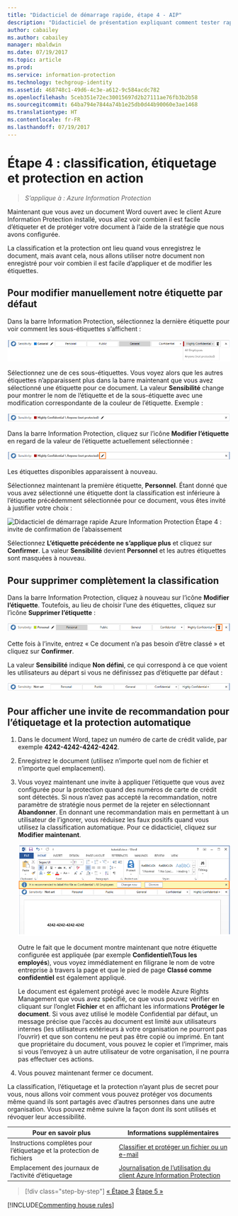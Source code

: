 ```yaml
---
title: "Didacticiel de démarrage rapide, étape 4 - AIP"
description: "Didacticiel de présentation expliquant comment tester rapidement Azure Information Protection, étape 4 : étiquetage et protection en action."
author: cabailey
ms.author: cabailey
manager: mbaldwin
ms.date: 07/19/2017
ms.topic: article
ms.prod: 
ms.service: information-protection
ms.technology: techgroup-identity
ms.assetid: 468748c1-49d6-4c3e-a612-9c584acdc782
ms.openlocfilehash: 5ceb351e72ec30015697d2b27111ae76fb3b2b58
ms.sourcegitcommit: 64ba794e7844a74b1e25db0d44b90060e3ae1468
ms.translationtype: HT
ms.contentlocale: fr-FR
ms.lasthandoff: 07/19/2017
---
```

# <a name="step-4-see-classification-labeling-and-protection-in-action"></a>Étape 4 : classification, étiquetage et protection en action 

>*S’applique à : Azure Information Protection*

Maintenant que vous avez un document Word ouvert avec le client Azure Information Protection installé, vous allez voir combien il est facile d’étiqueter et de protéger votre document à l’aide de la stratégie que nous avons configurée.

La classification et la protection ont lieu quand vous enregistrez le document, mais avant cela, nous allons utiliser notre document non enregistré pour voir combien il est facile d’appliquer et de modifier les étiquettes.

## <a name="to-manually-change-our-default-label"></a>Pour modifier manuellement notre étiquette par défaut

Dans la barre Information Protection, sélectionnez la dernière étiquette pour voir comment les sous-étiquettes s’affichent :

![Didacticiel de démarrage rapide Azure Information Protection, étape 4 : choisir une sous-étiquette](../media/info-protect-sub-labelsv2.png)

Sélectionnez une de ces sous-étiquettes. Vous voyez alors que les autres étiquettes n’apparaissent plus dans la barre maintenant que vous avez sélectionné une étiquette pour ce document. La valeur **Sensibilité** change pour montrer le nom de l’étiquette et de la sous-étiquette avec une modification correspondante de la couleur de l’étiquette. Exemple :

![Étape 4 du didacticiel de démarrage rapide Azure Information Protection - Sous-étiquette sélectionnée](../media/info-protect-sub-label-selectedv2.png)

Dans la barre Information Protection, cliquez sur l’icône **Modifier l’étiquette** en regard de la valeur de l’étiquette actuellement sélectionnée :

![Didacticiel de démarrage rapide Azure Information Protection, étape 4 : icône Modifier l’étiquette](../media/info-protect-edit-label-selectedv2.png)

Les étiquettes disponibles apparaissent à nouveau.

Sélectionnez maintenant la première étiquette, **Personnel**. Étant donné que vous avez sélectionné une étiquette dont la classification est inférieure à l’étiquette précédemment sélectionnée pour ce document, vous êtes invité à justifier votre choix :

![Didacticiel de démarrage rapide Azure Information Protection Étape 4 : invite de confirmation de l’abaissement](../media/info-protect-lower-justification.png)

Sélectionnez **L’étiquette précédente ne s’applique plus** et cliquez sur **Confirmer**. La valeur **Sensibilité** devient **Personnel** et les autres étiquettes sont masquées à nouveau.

## <a name="to-remove-the-classification-completely"></a>Pour supprimer complètement la classification

Dans la barre Information Protection, cliquez à nouveau sur l’icône **Modifier l’étiquette**. Toutefois, au lieu de choisir l’une des étiquettes, cliquez sur l’icône **Supprimer l’étiquette** :

![Didacticiel de démarrage rapide Azure Information Protection, étape 4 : icône Supprimer](../media/delete-icon-from-personalv2.png)

Cette fois à l’invite, entrez « Ce document n’a pas besoin d’être classé » et cliquez sur **Confirmer**.  

La valeur **Sensibilité** indique **Non défini**, ce qui correspond à ce que voient les utilisateurs au départ si vous ne définissez pas d’étiquette par défaut :

![Didacticiel de démarrage rapide Azure Information Protection Étape 4 : supprimer la classification](../media/sensitivity-not-setv2.png)


## <a name="to-see-a-recommendation-prompt-for-labeling-and-automatic-protection"></a>Pour afficher une invite de recommandation pour l’étiquetage et la protection automatique

1. Dans le document Word, tapez un numéro de carte de crédit valide, par exemple **4242-4242-4242-4242**. 

2. Enregistrez le document (utilisez n’importe quel nom de fichier et n’importe quel emplacement). 

3. Vous voyez maintenant une invite à appliquer l’étiquette que vous avez configurée pour la protection quand des numéros de carte de crédit sont détectés. Si nous n’avez pas accepté la recommandation, notre paramètre de stratégie nous permet de la rejeter en sélectionnant **Abandonner**. En donnant une recommandation mais en permettant à un utilisateur de l’ignorer, vous réduisez les faux positifs quand vous utilisez la classification automatique. Pour ce didacticiel, cliquez sur **Modifier maintenant**.

    ![Didacticiel de démarrage rapide Azure Information Protection Étape 4 : invite de recommandation](../media/change-nowv2.png)

    Outre le fait que le document montre maintenant que notre étiquette configurée est appliquée (par exemple **Confidentiel\Tous les employés**), vous voyez immédiatement en filigrane le nom de votre entreprise à travers la page et que le pied de page **Classé comme confidentiel** est également appliqué. 

    Le document est également protégé avec le modèle Azure Rights Management que vous avez spécifié, ce que vous pouvez vérifier en cliquant sur l’onglet **Fichier** et en affichant les informations **Protéger le document**. Si vous avez utilisé le modèle Confidential par défaut, un message précise que l’accès au document est limité aux utilisateurs internes (les utilisateurs extérieurs à votre organisation ne pourront pas l’ouvrir) et que son contenu ne peut pas être copié ou imprimé. En tant que propriétaire du document, vous pouvez le copier et l’imprimer, mais si vous l’envoyez à un autre utilisateur de votre organisation, il ne pourra pas effectuer ces actions.

4. Vous pouvez maintenant fermer ce document.

La classification, l’étiquetage et la protection n’ayant plus de secret pour vous, nous allons voir comment vous pouvez protéger vos documents même quand ils sont partagés avec d’autres personnes dans une autre organisation. Vous pouvez même suivre la façon dont ils sont utilisés et révoquer leur accessibilité.

|Pour en savoir plus|Informations supplémentaires|
|--------------------------------|--------------------------|
|Instructions complètes pour l’étiquetage et la protection de fichiers |[Classifier et protéger un fichier ou un e-mail](../rms-client/client-classify-protect.md)|
|Emplacement des journaux de l’activité d’étiquetage |[Journalisation de l’utilisation du client Azure Information Protection](../rms-client/client-admin-guide-files-and-logging.md#usage-logging-for-the-azure-information-protection-client)|


>[!div class="step-by-step"]
[&#171; Étape 3](infoprotect-tutorial-step3.md)
[Étape 5 &#187;](infoprotect-tutorial-step5.md)

[!INCLUDE[Commenting house rules](../includes/houserules.md)]